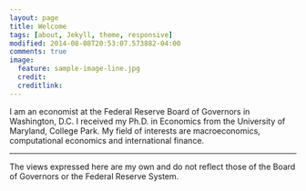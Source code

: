 ```yaml
---
layout: page
title: Welcome
tags: [about, Jekyll, theme, responsive]
modified: 2014-08-08T20:53:07.573882-04:00
comments: true
image:
  feature: sample-image-line.jpg
  credit: 
  creditlink: 
---
```


I am an economist at the Federal Reserve Board of Governors in Washington, D.C. I received my Ph.D. in Economics from the University of Maryland, College Park. My field of interests are macroeconomics, computational economics and international finance.

---

The views expressed here are my own and do not reflect those of the Board of Governors or the Federal Reserve System.

<!--## Minimal Mistakes is all about:

* Responsive templates. Looking good on mobile, tablet, and desktop.
* Gracefully degrading in older browsers. Compatible with Internet Explorer 8+ and all modern browsers.
* Minimal embellishments -- content first.
* Optional large feature images for posts and pages.
* Simple and clear permalink structure.
* [Custom 404 page](http://mmistakes.github.io/minimal-mistakes/404.html) to get you started.
* Support for Disqus Comments

<a markdown="0" href="{{ site.url }}/theme-setup" class="btn">Install Minimal Mistakes Theme</a> -->
